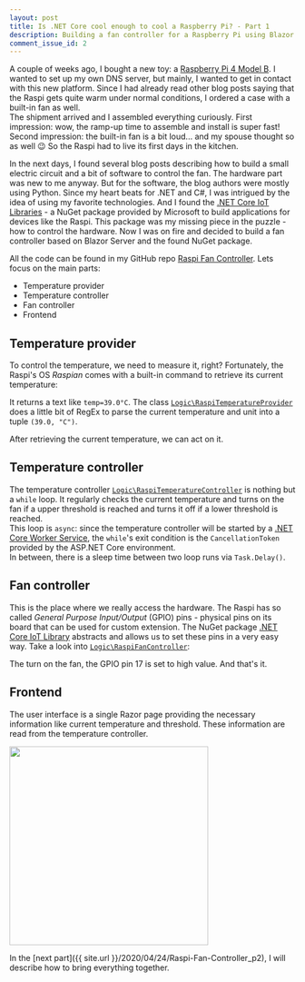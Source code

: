```yaml
---
layout: post
title: Is .NET Core cool enough to cool a Raspberry Pi? - Part 1
description: Building a fan controller for a Raspberry Pi using Blazor Server
comment_issue_id: 2
---
```


A couple of weeks ago, I bought a new toy: a [Raspberry Pi 4 Model B](https://www.raspberrypi.org/products/raspberry-pi-4-model-b/). I wanted to set up my own DNS server, but mainly, I wanted to get in contact with this new platform. Since I had already read other blog posts saying that the Raspi gets quite warm under normal conditions, I ordered a case with a built-in fan as well.  
The shipment arrived and I assembled everything curiously. First impression: wow, the ramp-up time to assemble and install is super fast! Second impression: the built-in fan is a bit loud... and my spouse thought so as well :wink: So the Raspi had to live its first days in the kitchen.

In the next days, I found several blog posts describing how to build a small electric circuit and a bit of software to control the fan. The hardware part was new to me anyway. But for the software, the blog authors were mostly using Python. Since my heart beats for .NET and C#, I was intrigued by the idea of using my favorite technologies. And I found the [.NET Core IoT Libraries](https://github.com/dotnet/iot) - a NuGet package provided by Microsoft to build applications for devices like the Raspi. This package was my missing piece in the puzzle - how to control the hardware. Now I was on fire and decided to build a fan controller based on Blazor Server and the found NuGet package.

All the code can be found in my GitHub repo [Raspi Fan Controller](https://github.com/mu88/RaspiFanController). Lets focus on the main parts:

* Temperature provider
* Temperature controller
* Fan controller
* Frontend


## Temperature provider

To control the temperature, we need to measure it, right? Fortunately, the Raspi's OS *Raspian* comes with a built-in command to retrieve its current temperature:

<script src="https://gist.github.com/mu88/080e248107d3722fa47411b17f6ce3da.js?file=ReadTemperature"></script>

It returns a text like `temp=39.0°C`. The class [`Logic\RaspiTemperatureProvider`](https://github.com/mu88/RaspiFanController/blob/master/RaspiFanController/Logic/RaspiTemperatureProvider.cs) does a little bit of RegEx to parse the current temperature and unit into a tuple `(39.0, "C")`.

After retrieving the current temperature, we can act on it.


## Temperature controller

The temperature controller [`Logic\RaspiTemperatureController`](https://github.com/mu88/RaspiFanController/blob/master/RaspiFanController/Logic/RaspiTemperatureController.cs) is nothing but a `while` loop. It regularly checks the current temperature and turns on the fan if a upper threshold is reached and turns it off if a lower threshold is reached.  
This loop is `async`: since the temperature controller will be started by a [.NET Core Worker Service](https://docs.microsoft.com/en-us/aspnet/core/fundamentals/host/hosted-services?view=aspnetcore-3.1&tabs=visual-studio), the `while`'s exit condition is the `CancellationToken` provided by the ASP.NET Core environment.  
In between, there is a sleep time between two loop runs via `Task.Delay()`.


## Fan controller

This is the place where we really access the hardware. The Raspi has so called *General Purpose Input/Output* (GPIO) pins - physical pins on its board that can be used for custom extension. The NuGet package [.NET Core IoT Library](https://github.com/dotnet/iot) abstracts and allows us to set these pins in a very easy way. Take a look into [`Logic\RaspiFanController`](https://github.com/mu88/RaspiFanController/blob/master/RaspiFanController/Logic/RaspiFanController.cs):

<script src="https://gist.github.com/mu88/080e248107d3722fa47411b17f6ce3da.js?file=SetGpioPin"></script>

The turn on the fan, the GPIO pin 17 is set to high value. And that's it.


## Frontend

The user interface is a single Razor page providing the necessary information like current temperature and threshold. These information are read from the temperature controller.

<img src="{{ site.url }}/public/post_assets/200424_Raspi_Fan_Controller/Image1.jpg" width="350" />


In the [next part]({{ site.url }}/2020/04/24/Raspi-Fan-Controller_p2), I will describe how to bring everything together.